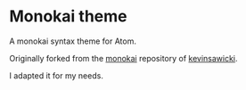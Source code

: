 # Monokai theme

A monokai syntax theme for Atom.

Originally forked from the [monokai](https://github.com/kevinsawicki/monokai) repository of [kevinsawicki](https://github.com/kevinsawicki).

I adapted it for my needs.
